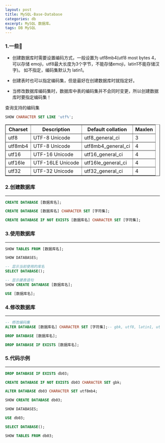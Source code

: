 ```yaml
---
layout: post
title: MySQL-Base-Database
categories: db
excerpt: MySQL 数据库。
tags: DB MySQL 
---
```

### 1.一些🍪
* 创建数据库时需要设置编码方式，一般设置为 utf8mb4(utf8 most bytes 4，可以存储 emoji，utf8最大长度为3个字节，不能存储emoji，latin1不能存储汉字)。
如不指定，编码集默认为 latin1。

* 创建表时也可以指定编码集，但是最好在创建数据库时就指定好。
  
* 当修改数据库编码集时，数据库中表的编码集并不会同时变更，所以创建数据库时要指定编码集！


查询支持的编码集
```sql
SHOW CHARACTER SET LIKE 'utf%';
```
<table border="1" style="border-collapse:collapse">
<tr><th>Charset</th><th>Description</th><th>Default collation</th><th>Maxlen</th></tr>
<tr><td>utf8</td><td>UTF-8 Unicode</td><td>utf8_general_ci</td><td>3</td></tr>
<tr><td>utf8mb4</td><td>UTF-8 Unicode</td><td>utf8mb4_general_ci</td><td>4</td></tr>
<tr><td>utf16</td><td>UTF-16 Unicode</td><td>utf16_general_ci</td><td>4</td></tr>
<tr><td>utf16le</td><td>UTF-16LE Unicode</td><td>utf16le_general_ci</td><td>4</td></tr>
<tr><td>utf32</td><td>UTF-32 Unicode</td><td>utf32_general_ci</td><td>4</td></tr>
</table>

### 2.创建数据库
****

```sql
CREATE DATABASE [数据库名];

CREATE DATABASE [数据库名] CHARACTER SET [字符集]; 

CREATE DATABASE IF NOT EXISTS [数据库名] CHARACTER SET [字符集]; 
```
### 3.使用数据库 

***
```sql
SHOW TABLES FROM [数据库名];

SHOW DATABASES;

-- 显示当前使用的库名
SELECT DATABASE();

-- 显示建表语句
SHOW CREATE DATABASE [数据库名];

USE [数据库名];
```
### 4.修改数据库

***
```sql
-- 修改编码集
ALTER DATABASE [数据库名] CHARACTER SET [字符集];-- gbk, utf8, latin1, utf8mb4

DROP DATABASE [数据库名];

DROP DATABASE IF EXISTS [数据库名];
```
### 5.代码示例

***
```sql
DROP DATABASE IF EXISTS db03;

CREATE DATABASE IF NOT EXISTS db03 CHARACTER SET gbk;

ALTER DATABASE db03 CHARACTER SET utf8mb4;

SHOW CREATE DATABASE db03;

SHOW DATABASES;

USE db03;

SELECT DATABASE();

SHOW TABLES FROM db03;
```


